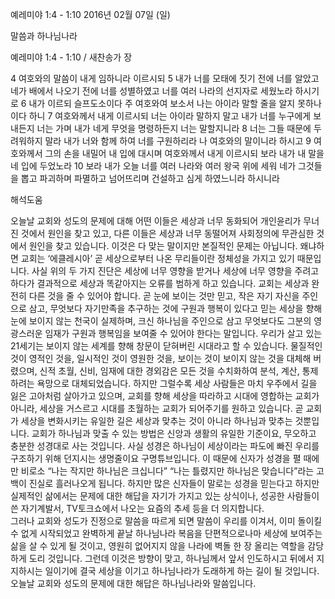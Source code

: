 예레미야 1:4 - 1:10 
2016년 02월 07일 (일)

말씀과 하나님나라 



예레미야 1:4 - 1:10 / 새찬송가  장


4 여호와의 말씀이 내게 임하니라 이르시되 5 내가 너를 모태에 짓기 전에 너를 알았고 네가 배에서 나오기 전에 너를 성별하였고 너를 여러 나라의 선지자로 세웠노라 하시기로 6 내가 이르되 슬프도소이다 주 여호와여 보소서 나는 아이라 말할 줄을 알지 못하나이다 하니 7 여호와께서 내게 이르시되 너는 아이라 말하지 말고 내가 너를 누구에게 보내든지 너는 가며 내가 네게 무엇을 명령하든지 너는 말할지니라 8 너는 그들 때문에 두려워하지 말라 내가 너와 함께 하여 너를 구원하리라 나 여호와의 말이니라 하시고 9 여호와께서 그의 손을 내밀어 내 입에 대시며 여호와께서 내게 이르시되 보라 내가 내 말을 네 입에 두었노라 10 보라 내가 오늘 너를 여러 나라와 여러 왕국 위에 세워 네가 그것들을 뽑고 파괴하며 파멸하고 넘어뜨리며 건설하고 심게 하였느니라 하시니라

해석도움





오늘날 교회와 성도의 문제에 대해 어떤 이들은 세상과 너무 동화되어 개인윤리가 무너진 것에서 원인을 찾고 있고, 다른 이들은 세상과 너무 동떨어져 사회정의에 무관심한 것에서 원인을 찾고 있습니다. 이것은 다 맞는 말이지만 본질적인 문제는 아닙니다. 왜냐하면 교회는 ‘에클레시아’ 곧 세상으로부터 나온 무리들이란 정체성을 가지고 있기 때문입니다. 사실 위의 두 가지 진단은 세상에 너무 영향을 받거나 세상에 너무 영향을 주려고 하다가 결과적으로 세상과 똑같아지는 오류를 범하게 하고 있습니다. 
교회는 세상과 완전히 다른 것을 줄 수 있어야 합니다. 곧 눈에 보이는 것만 믿고, 작은 자기 자신을 주인으로 삼고, 무엇보다 자기만족을 추구하는 것에 구원과 행복이 있다고 믿는 세상을 향해 눈에 보이지 않는 천국이 실제하며, 크신 하나님을 주인으로 삼고 무엇보다도 그분의 영광스러운 임재가 구원과 행복임을 보여줄 수 있어야 한다는 말입니다. 
우리가 살고 있는 21세기는 보이지 않는 세계를 향해 창문이 닫혀버린 시대라고 할 수 있습니다. 물질적인 것이 영적인 것을, 일시적인 것이 영원한 것을, 보이는 것이 보이지 않는 것을 대체해 버렸으며, 신적 초월, 신비, 임재에 대한 경외감은 모든 것을 수치화하여 분석, 계산, 통제하려는 욕망으로 대체되었습니다. 하지만 그럴수록 세상 사람들은 마치 우주에서 길을 잃은 고아처럼 살아가고 있으며, 교회를 향해 세상을 따라하고 시대에 영합하는 교회가 아니라, 세상을 거스르고 시대를 초월하는 교회가 되어주기를 원하고 있습니다. 곧 교회가 세상을 변화시키는 유일한 길은 세상과 맞추는 것이 아니라 하나님과 맞추는 것뿐입니다. 
교회가 하나님과 맞출 수 있는 방법은 신앙과 생활의 유일한 기준이요, 무오하고 충분한 성경대로 사는 것입니다. 사실 성경은 하나님이 세상이라는 파도에 빠진 우리를 구조하기 위해 던지시는 생명줄이요 구명튜브입니다. 이 때문에 신자가 성경을 펼 때에만 비로소 “나는 작지만 하나님은 크십니다” “나는 틀렸지만 하나님은 맞습니다”라는 고백이 진실로 흘러나오게 됩니다.  하지만 많은 신자들이 말로는 성경을 믿는다고 하지만 실제적인 삶에서는 문제에 대한 해답을 자기가 가지고 있는 상식이나, 성공한 사람들이 쓴 자기계발서, TV토크쇼에서 나오는 요즘의 추세 등을 더 의지합니다.  
그러나 교회와 성도가 진정으로 말씀을 따르게 되면 말씀이 우리를 이겨서, 이미 돌이킬 수 없게 시작되었고 완벽하게 끝날 하나님나라 복음을 단편적으로나마 세상에 보여주는 삶을 살 수 있게 될 것이고, 영원히 없어지지 않을 나라에 벽돌 한 장 올리는 역할을 감당하게 도리 것입니다.  그런데 이것은 방향이 맞고, 하나님께서 앞서 인도하시고 뒤에서 지지하시는 일이기에 결국 세상을 이기고 하나님나라가 도래하게 하는 길이 될 것입니다. 
오늘날 교회와 성도의 문제에 대한 해답은 하나님나라와 말씀입니다.